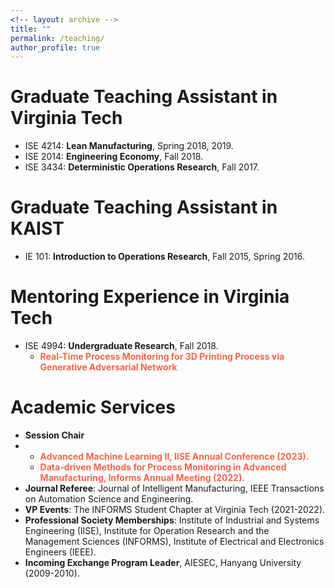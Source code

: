 ```yaml
---
<!-- layout: archive -->
title: ""
permalink: /teaching/
author_profile: true
---
```

# Graduate Teaching Assistant in Virginia Tech
* ISE 4214: **Lean Manufacturing**, Spring 2018, 2019.
* ISE 2014: **Engineering Economy**, Fall 2018.
* ISE 3434: **Deterministic Operations Research**, Fall 2017.

# Graduate Teaching Assistant in KAIST
* IE 101: **Introduction to Operations Research**, Fall 2015, Spring 2016.

# Mentoring Experience in Virginia Tech
* ISE 4994: **Undergraduate Research**, Fall 2018.
  * <span style="color: Tomato"> **Real-Time Process Monitoring for 3D Printing Process via Generative Adversarial Network**  </span> 
# Academic Services
*  **Session Chair**
*  
  * <span style="color: Tomato"> **Advanced Machine Learning II, IISE Annual Conference (2023).**  </span>
  * <span style="color: Tomato"> **Data-driven Methods for Process Monitoring in Advanced Manufacturing, Informs Annual
Meeting (2022).**  </span> 
*  **Journal Referee**:  Journal of Intelligent Manufacturing, IEEE Transactions on Automation Science and
Engineering.
*  **VP Events**: The INFORMS Student Chapter at Virginia Tech (2021-2022).
*  **Professional Society Memberships**: Institute of Industrial and Systems Engineering (IISE), Institute
for Operation Research and the Management Sciences (INFORMS), Institute of Electrical and Electronics
Engineers (IEEE).
*  **Incoming Exchange Program Leader**, AIESEC, Hanyang University (2009-2010).

